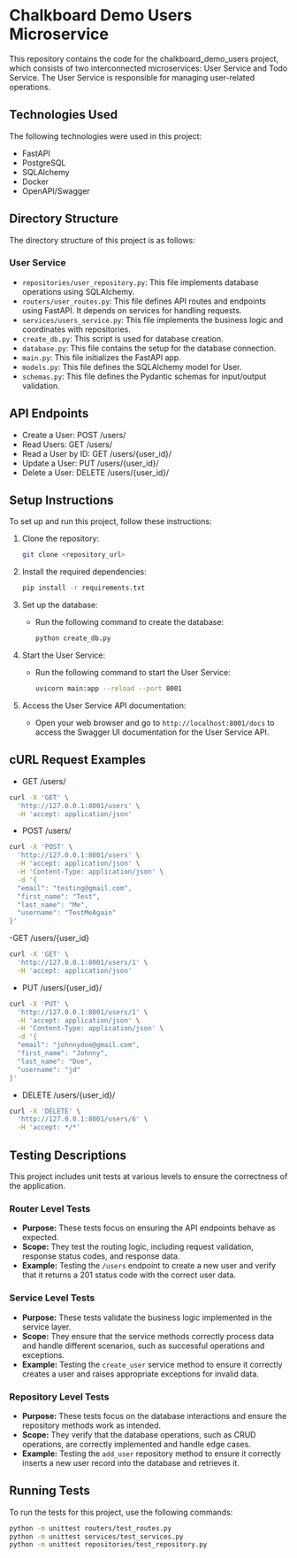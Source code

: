 # Chalkboard Demo Users Microservice

This repository contains the code for the chalkboard_demo_users project, which consists of two interconnected microservices: User Service and Todo Service. The User Service is responsible for managing user-related operations.

## Technologies Used

The following technologies were used in this project:

- FastAPI
- PostgreSQL
- SQLAlchemy
- Docker
- OpenAPI/Swagger

## Directory Structure

The directory structure of this project is as follows:

### User Service

- `repositories/user_repository.py`: This file implements database operations using SQLAlchemy.
- `routers/user_routes.py`: This file defines API routes and endpoints using FastAPI. It depends on services for handling requests.
- `services/users_service.py`: This file implements the business logic and coordinates with repositories.
- `create_db.py`: This script is used for database creation.
- `database.py`: This file contains the setup for the database connection.
- `main.py`: This file initializes the FastAPI app.
- `models.py`: This file defines the SQLAlchemy model for User.
- `schemas.py`: This file defines the Pydantic schemas for input/output validation.

## API Endpoints

- Create a User: POST /users/
- Read Users: GET /users/
- Read a User by ID: GET /users/{user_id}/
- Update a User: PUT /users/{user_id}/
- Delete a User: DELETE /users/{user_id}/

## Setup Instructions

To set up and run this project, follow these instructions:

1. Clone the repository:
    ```sh
    git clone <repository_url>
    ```

2. Install the required dependencies:
    ```sh
    pip install -r requirements.txt
    ```

3. Set up the database:
    - Run the following command to create the database:
      ```sh
      python create_db.py
      ```

4. Start the User Service:
    - Run the following command to start the User Service:
      ```sh
      uvicorn main:app --reload --port 8001
      ```

5. Access the User Service API documentation:
    - Open your web browser and go to `http://localhost:8001/docs` to access the Swagger UI documentation for the User Service API.

## cURL Request Examples
- GET /users/
```sh
curl -X 'GET' \
  'http://127.0.0.1:8001/users' \
  -H 'accept: application/json'
```

- POST /users/
```sh
curl -X 'POST' \
  'http://127.0.0.1:8001/users' \
  -H 'accept: application/json' \
  -H 'Content-Type: application/json' \
  -d '{
  "email": "testing@gmail.com",
  "first_name": "Test",
  "last_name": "Me",
  "username": "TestMeAgain"
}'
```

-GET /users/{user_id}
```sh
curl -X 'GET' \
  'http://127.0.0.1:8001/users/1' \
  -H 'accept: application/json'
```

- PUT /users/{user_id}/
```sh
curl -X 'PUT' \
  'http://127.0.0.1:8001/users/1' \
  -H 'accept: application/json' \
  -H 'Content-Type: application/json' \
  -d '{
  "email": "johnnydoe@gmail.com",
  "first_name": "Johnny",
  "last_name": "Doe",
  "username": "jd"
}'
```

- DELETE /users/{user_id}/
```sh
curl -X 'DELETE' \
  'http://127.0.0.1:8001/users/6' \
  -H 'accept: */*'
```

## Testing Descriptions

This project includes unit tests at various levels to ensure the correctness of the application.

### Router Level Tests

- **Purpose:** These tests focus on ensuring the API endpoints behave as expected.
- **Scope:** They test the routing logic, including request validation, response status codes, and response data.
- **Example:** Testing the `/users` endpoint to create a new user and verify that it returns a 201 status code with the correct user data.

### Service Level Tests

- **Purpose:** These tests validate the business logic implemented in the service layer.
- **Scope:** They ensure that the service methods correctly process data and handle different scenarios, such as successful operations and exceptions.
- **Example:** Testing the `create_user` service method to ensure it correctly creates a user and raises appropriate exceptions for invalid data.

### Repository Level Tests

- **Purpose:** These tests focus on the database interactions and ensure the repository methods work as intended.
- **Scope:** They verify that the database operations, such as CRUD operations, are correctly implemented and handle edge cases.
- **Example:** Testing the `add_user` repository method to ensure it correctly inserts a new user record into the database and retrieves it.

## Running Tests

To run the tests for this project, use the following commands:

```sh
python -m unittest routers/test_routes.py
python -m unittest services/test_services.py
python -m unittest repositories/test_repository.py
